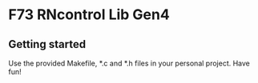 # F73 RNcontrol Lib Gen4

## Getting started

Use the provided Makefile, *.c and *.h files in your personal project. Have fun!